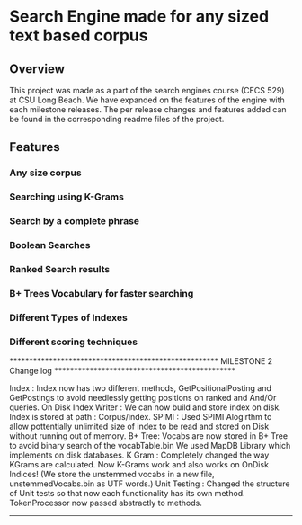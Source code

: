 # Search Engine made for any sized text based corpus

## Overview
  This project was made as a part of the search engines course (CECS 529) at CSU Long Beach. We have expanded on the features of the engine with each milestone releases. The per release changes and features added can be found in the corresponding readme files of the project.
  
## Features

### Any size corpus 

### Searching using K-Grams 

### Search by a complete phrase

### Boolean Searches

### Ranked Search results

### B+ Trees Vocabulary for faster searching

### Different Types of Indexes

### Different scoring techniques 

***************************************************** MILESTONE 2  Change log **********************************************

Index : Index now has two different methods, GetPositionalPosting and GetPostings to avoid needlessly getting positions on ranked and And/Or queries.
On Disk Index Writer : We can now build and store index on disk. Index is stored at path : Corpus/index.
SPIMI : Used SPIMI Alogirthm to allow pottentially unlimited size of index to be read and stored on Disk without running out of memory.
B+ Tree: Vocabs are now stored in B+ Tree to avoid binary search of the vocabTable.bin We used MapDB Library which implements on disk databases.
K Gram : Completely changed the way KGrams are calculated. Now K-Grams work and also works on OnDisk Indices! (We store the unstemmed vocabs in a new file, unstemmedVocabs.bin as UTF words.)
Unit Testing : Changed the structure of Unit tests so that now each functionality has its own method.
TokenProcessor now passed abstractly to methods.


*****************************************************************************************************************************
